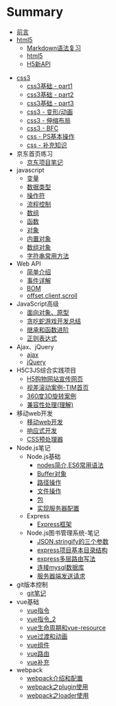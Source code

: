 # Summary

* [前言](README.md)
* [html5]()
  * [Markdown语法复习](./html5/Markdown语法遗忘点.md)
  * [html5](./html5/html5.md)
  * [H5新API](html5/H5新API.md)

- [css3]()
  - [css3基础 - part1](css3/css_part1.md)
  - [css3基础 - part2](css3/css_part2.md)
  - [css3基础 - part3](css3/css_part3.md)
  - [css3 - 变形/动画](css3/css_part4.md)
  - [css3 - 伸缩布局](css3/css_part5.md)
  - [css3 - BFC](css3/css_BFC.md)
  - [css - PS基本操作](css3/css_ps基本操作.md)
  - [css - 补充知识](css3/css_补充知识.md)
- 京东首页练习
  - [京东项目笔记](jd_note/jd_note.md)
- javascript
  - [变量](javascript/1.变量.md)
  - [数据类型](javascript/2.数据类型.md)
  - [操作符](javascript/3.操作符.md)
  - [流程控制](javascript/4.流程控制.md)
  - [数组](javascript/5.数组.md)
  - [函数](javascript/6.函数.md)
  - [对象](javascript/7.对象.md)
  - [内置对象](javascript/8.内置对象.md)
  - [数组对象](javascript/9.数组对象.md)
  - [字符串常用方法](javascript/10.字符串常用方法.md)
- Web API
  - [简单介绍](WebAPI/WebAPI_part1.md)
  - [事件详解](WebAPI/WebAPI_part2_事件详解.md)
  - [BOM](WebAPI/WebAPI_part3_BOM.md)
  - [offset,client,scroll](WebAPI/WebAPI_part4_offset_client_scroll.md)
- JavaScript高级
  - [面向对象、原型](JavaScript高级/part1.md)
  - [贪吃蛇游戏开发总结](JavaScript高级/part2_贪吃蛇游戏总结.md)
  - [继承和函数进阶](JavaScript高级/part3_继承和函数进阶.md)
  - [正则表达式](JavaScript高级/part4_正则表达式.md)
- Ajax、jQuery
  - [ajax](Ajax、jQuery/ajax.md)
  - [jQuery](Ajax、jQuery/jQuery.md)
- H5C3JS综合实践项目
  - [H5购物网站宣传网页](H5C3js综合实践项目/H5购物网站宣传网站/购物网站宣传页面.md)
  - [视差滚动案例-TIM首页](H5C3js综合实践项目/视差滚动案例/视差滚动案例.md)
  - [360度3D旋转案例](H5C3js综合实践项目/360度3d旋转/360度3d旋转.md)
  - [兼容性处理(理解)](H5C3js综合实践项目/H5购物网站宣传网站/兼容性处理.md)
- 移动web开发
  - [移动web开发](移动web开发/1.移动web开发.md)
  - [响应式开发](移动web开发/2.响应式开发.md)
  - [CSS预处理器](移动web开发/3.CSS预处理器.md)
- Node.js笔记
  - Node.js基础
    - [nodes简介,ES6常用语法](nodejs笔记/nodejs基础/1.nodejs简介ES6常用语法.md)
    - [Buffer对象](nodejs笔记/nodejs基础/2.Buffer对象.md)
    - [路径操作](nodejs笔记/nodejs基础/3.路径操作.md)
    - [文件操作](nodejs笔记/nodejs基础/4.文件操作.md)
    - [包](nodejs笔记/nodejs基础/5.包.md)
    - [实现服务器配置](nodejs笔记/nodejs基础/6.实现服务器配置.md)
  - Express
    - [Express框架](nodejs笔记/Express/1.express框架.md)
  - Node.js图书管理系统-笔记
    - [JSON.stringify的三个参数](nodejs笔记/nodejs图书管理系统/part1-JSON.stringify的三个参数.md)
    - [express项目基本目录结构](nodejs笔记/nodejs图书管理系统/part2-express项目基本目录结构.md)
    - [express多层路由写法](nodejs笔记/nodejs图书管理系统/part3-express多层路由写法.md)
    - [连接mysql数据库](nodejs笔记/nodejs图书管理系统/part4-连接mysql数据库.md)
    - [服务器端发送请求](nodejs笔记/nodejs图书管理系统/part5-服务器端发送请求.md)
- git版本控制
  - [git笔记](git笔记/git笔记.md)
- vue基础
  - [vue指令](vue基础/vue指令.md)
  - [vue指令_2](vue基础/vue指令_2.md)
  - [vue生命周期和vue-resource](vue基础/vue生命周期和vue-resource.md)
  - [vue过渡和动画](vue基础/vue过渡和动画.md)
  - [vue组件](vue基础/vue组件.md)
  - [vue路由](vue基础/vue路由.md)
  - [vue补充](vue基础/vue补充.md)
- webpack
  - [webpack介绍和配置](webpack/webpack介绍和配置.md)
  - [webpack之plugin使用](webpack/webpack之plugin使用.md)
  - [webpack之loader使用](webpack/webpack之loader使用.md)